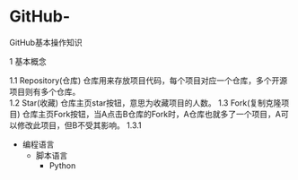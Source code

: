 # GitHub-
GitHub基本操作知识

1 基本概念

  1.1 Repository(仓库)
    仓库用来存放项目代码，每个项目对应一个仓库，多个开源项目则有多个仓库。  
  1.2 Star(收藏)
    仓库主页star按钮，意思为收藏项目的人数。
  1.3 Fork(复制克隆项目)
    仓库主页Fork按钮，当A点击B仓库的Fork时，A仓库也就多了一个项目，A可以修改此项目，但B不受其影响。
    1.3.1 
* 编程语言
    * 脚本语言
        * Python
